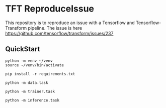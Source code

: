 # TFT ReproduceIssue

This repository is to reproduce an issue with a Tensorflow and Tensorflow-Transform pipeline. The issue is here https://github.com/tensorflow/transform/issues/237

## QuickStart

```
python -m venv ~/venv
source ~/venv/bin/activate

pip install -r requirements.txt

python -m data.task

python -m trainer.task

python -m inference.task
```
